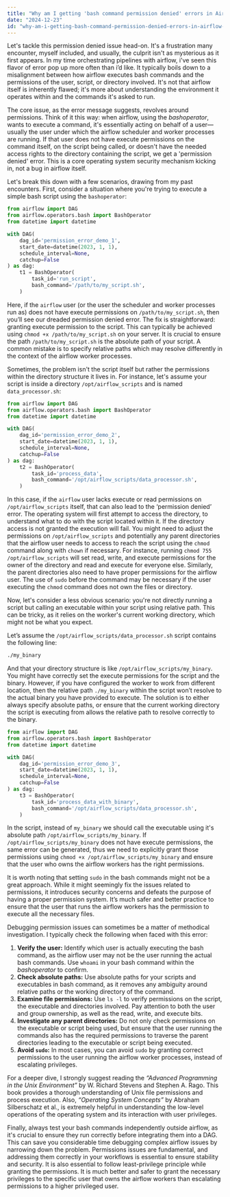 ```yaml
---
title: "Why am I getting 'bash command permission denied' errors in Airflow BashOperator?"
date: "2024-12-23"
id: "why-am-i-getting-bash-command-permission-denied-errors-in-airflow-bashoperator"
---
```


Let's tackle this permission denied issue head-on. It's a frustration many encounter, myself included, and usually, the culprit isn't as mysterious as it first appears. In my time orchestrating pipelines with airflow, i've seen this flavor of error pop up more often than i’d like. It typically boils down to a misalignment between how airflow executes bash commands and the permissions of the user, script, or directory involved. It's not that airflow itself is inherently flawed; it's more about understanding the environment it operates within and the commands it's asked to run.

The core issue, as the error message suggests, revolves around permissions. Think of it this way: when airflow, using the *bashoperator*, wants to execute a command, it's essentially acting on behalf of a user—usually the user under which the airflow scheduler and worker processes are running. If that user does not have execute permissions on the command itself, on the script being called, or doesn't have the needed access rights to the directory containing the script, we get a 'permission denied' error. This is a core operating system security mechanism kicking in, not a bug in airflow itself.

Let's break this down with a few scenarios, drawing from my past encounters. First, consider a situation where you're trying to execute a simple bash script using the `bashoperator`:

```python
from airflow import DAG
from airflow.operators.bash import BashOperator
from datetime import datetime

with DAG(
    dag_id='permission_error_demo_1',
    start_date=datetime(2023, 1, 1),
    schedule_interval=None,
    catchup=False
) as dag:
    t1 = BashOperator(
        task_id='run_script',
        bash_command='/path/to/my_script.sh',
    )
```

Here, if the `airflow` user (or the user the scheduler and worker processes run as) does not have execute permissions on `/path/to/my_script.sh`, then you’ll see our dreaded permission denied error. The fix is straightforward: granting execute permission to the script. This can typically be achieved using `chmod +x /path/to/my_script.sh` on your server. It is crucial to ensure the path `/path/to/my_script.sh` is the absolute path of your script. A common mistake is to specify relative paths which may resolve differently in the context of the airflow worker processes.

Sometimes, the problem isn't the script itself but rather the permissions within the directory structure it lives in. For instance, let's assume your script is inside a directory `/opt/airflow_scripts` and is named `data_processor.sh`:

```python
from airflow import DAG
from airflow.operators.bash import BashOperator
from datetime import datetime

with DAG(
    dag_id='permission_error_demo_2',
    start_date=datetime(2023, 1, 1),
    schedule_interval=None,
    catchup=False
) as dag:
    t2 = BashOperator(
        task_id='process_data',
        bash_command='/opt/airflow_scripts/data_processor.sh',
    )
```

In this case, if the `airflow` user lacks execute or read permissions on `/opt/airflow_scripts` itself, that can also lead to the ‘permission denied’ error. The operating system will first attempt to access the directory, to understand what to do with the script located within it. If the directory access is not granted the execution will fail. You might need to adjust the permissions on `/opt/airflow_scripts` and potentially any parent directories that the airflow user needs to access to reach the script using the `chmod` command along with `chown` if necessary. For instance, running `chmod 755 /opt/airflow_scripts` will set read, write, and execute permissions for the owner of the directory and read and execute for everyone else. Similarly, the parent directories also need to have proper permissions for the airflow user. The use of `sudo` before the command may be necessary if the user executing the `chmod` command does not own the files or directory.

Now, let's consider a less obvious scenario: you're not directly running a script but calling an executable within your script using relative path. This can be tricky, as it relies on the worker's current working directory, which might not be what you expect.

Let’s assume the `/opt/airflow_scripts/data_processor.sh` script contains the following line:

```bash
./my_binary
```
And that your directory structure is like `/opt/airflow_scripts/my_binary`.
You might have correctly set the execute permissions for the script and the binary.
However, if you have configured the worker to work from different location, then the relative path `./my_binary` within the script won’t resolve to the actual binary you have provided to execute. The solution is to either always specify absolute paths, or ensure that the current working directory the script is executing from allows the relative path to resolve correctly to the binary.

```python
from airflow import DAG
from airflow.operators.bash import BashOperator
from datetime import datetime

with DAG(
    dag_id='permission_error_demo_3',
    start_date=datetime(2023, 1, 1),
    schedule_interval=None,
    catchup=False
) as dag:
    t3 = BashOperator(
        task_id='process_data_with_binary',
        bash_command='/opt/airflow_scripts/data_processor.sh',
    )
```

In the script, instead of `my_binary` we should call the executable using it's absolute path `/opt/airflow_scripts/my_binary`. If `/opt/airflow_scripts/my_binary` does not have execute permissions, the same error can be generated, thus we need to explicitly grant those permissions using `chmod +x /opt/airflow_scripts/my_binary` and ensure that the user who owns the airflow workers has the right permissions.

It is worth noting that setting `sudo` in the bash commands might not be a great approach. While it might seemingly fix the issues related to permissions, it introduces security concerns and defeats the purpose of having a proper permission system. It’s much safer and better practice to ensure that the user that runs the airflow workers has the permission to execute all the necessary files.

Debugging permission issues can sometimes be a matter of methodical investigation. I typically check the following when faced with this error:

1.  **Verify the user:** Identify which user is actually executing the bash command, as the airflow user may not be the user running the actual bash commands. Use `whoami` in your bash command within the *bashoperator* to confirm.
2.  **Check absolute paths:** Use absolute paths for your scripts and executables in bash command, as it removes any ambiguity around relative paths or the working directory of the command.
3.  **Examine file permissions:** Use `ls -l` to verify permissions on the script, the executable and directories involved. Pay attention to both the user and group ownership, as well as the read, write, and execute bits.
4.  **Investigate any parent directories:** Do not only check permissions on the executable or script being used, but ensure that the user running the commands also has the required permissions to traverse the parent directories leading to the executable or script being executed.
5.  **Avoid `sudo`:** In most cases, you can avoid `sudo` by granting correct permissions to the user running the airflow worker processes, instead of escalating privileges.

For a deeper dive, I strongly suggest reading the *“Advanced Programming in the Unix Environment”* by W. Richard Stevens and Stephen A. Rago. This book provides a thorough understanding of Unix file permissions and process execution. Also, *“Operating System Concepts”* by Abraham Silberschatz et al., is extremely helpful in understanding the low-level operations of the operating system and its interaction with user privileges.

Finally, always test your bash commands independently outside airflow, as it's crucial to ensure they run correctly before integrating them into a DAG. This can save you considerable time debugging complex airflow issues by narrowing down the problem. Permissions issues are fundamental, and addressing them correctly in your workflows is essential to ensure stability and security. It is also essential to follow least-privilege principle while granting the permissions. It is much better and safer to grant the necessary privileges to the specific user that owns the airflow workers than escalating permissions to a higher privileged user.

